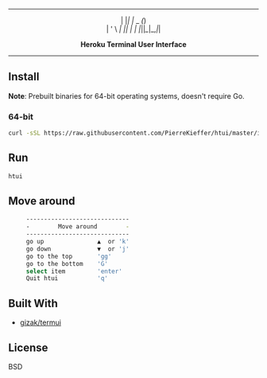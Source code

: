 
<div align="center">




 _   _        _ 
| |_| |_ _  _(_)                 
| ' \  _| || | |
|_||_\__|\_,_|_|

**Heroku Terminal User Interface**


<!-- <img src="" /> -->


</div>

---



## Install 

**Note**: Prebuilt binaries for 64-bit operating systems, doesn't require Go.

### 64-bit

```bash 
curl -sSL https://raw.githubusercontent.com/PierreKieffer/htui/master/install/install_htui64.sh | bash
```

## Run 
```bash
htui
```

## Move around
```bash
     -----------------------------
     -        Move around        -
     -----------------------------
     go up               ▲  or 'k'
     go down             ▼  or 'j'
     go to the top       'gg'
     go to the bottom    'G'
     select item         'enter'
     Quit htui           'q'
```


## Built With

- [gizak/termui](https://github.com/gizak/termui)


## License 
BSD




